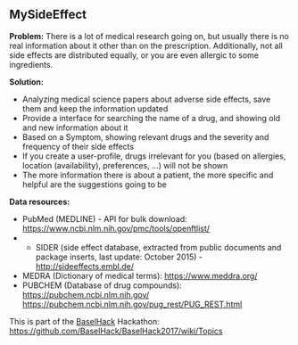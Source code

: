 ## MySideEffect


**Problem:**
There is a lot of medical research going on, but usually there is no real information about it other than on the prescription. Additionally, not all side effects are distributed equally, or you are even allergic to some ingredients.

**Solution:**
* Analyzing medical science papers about adverse side effects, save them and keep the information updated
* Provide a interface for searching the name of a drug, and showing old and new information about it
* Based on a Symptom, showing relevant drugs and the severity and frequency of their side effects
* If you create a user-profile, drugs irrelevant for you (based on allergies, location (availability), preferences, ...) will not be shown
* The more information there is about a patient, the more specific and helpful are the suggestions going to be


**Data resources:**
* PubMed (MEDLINE) - API for bulk download: https://www.ncbi.nlm.nih.gov/pmc/tools/openftlist/
* * SIDER (side effect database, extracted from public documents and package inserts, last update: October 2015) - http://sideeffects.embl.de/
* MEDRA (Dictionary of medical terms): https://www.meddra.org/
* PUBCHEM (Database of drug compounds): https://pubchem.ncbi.nlm.nih.gov/ https://pubchem.ncbi.nlm.nih.gov/pug_rest/PUG_REST.html

This is part of the [BaselHack](baselhack.ch) Hackathon: https://github.com/BaselHack/BaselHack2017/wiki/Topics 
